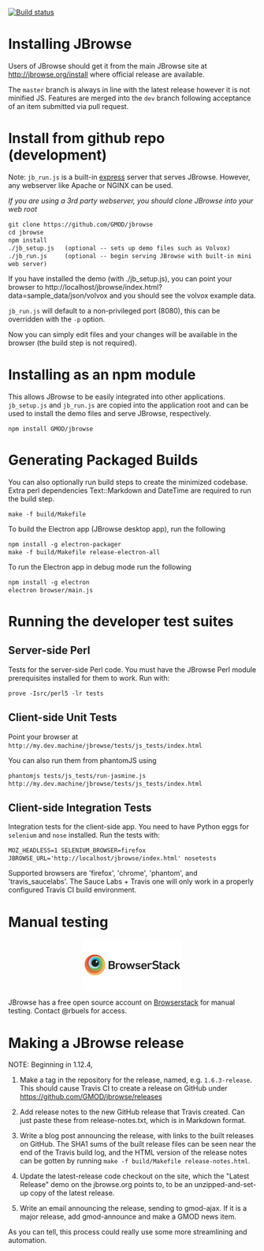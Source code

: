 [![Build status](https://travis-ci.org/GMOD/jbrowse.svg?branch=dev)](https://travis-ci.org/GMOD/jbrowse)

# Installing JBrowse

Users of JBrowse should get it from the main JBrowse site at http://jbrowse.org/install where official release are available.

The `master` branch is always in line with the latest release however it is not minified JS. Features
are merged into the `dev` branch following acceptance of an item submitted via pull request.

# Install from github repo (development)

Note: `jb_run.js` is a built-in [express](https://expressjs.com/) server that serves JBrowse.  However, any webserver like Apache or NGINX can be used.

*If you are using a 3rd party webserver, you should clone JBrowse into your web root*

    git clone https://github.com/GMOD/jbrowse
    cd jbrowse
    npm install
    ./jb_setup.js   (optional -- sets up demo files such as Volvox)
    ./jb_run.js     (optional -- begin serving JBrowse with built-in mini web server)

If you have installed the demo (with ./jb_setup.js), you can point your browser to
http://localhost/jbrowse/index.html?data=sample_data/json/volvox
and you should see the volvox example data.

`jb_run.js` will default to a non-privileged port (8080), this can be overridden with the `-p` option.

Now you can simply edit files and your changes will be available in the browser (the build step is not required).

# Installing as an npm module

This allows JBrowse to be easily integrated into other applications.  `jb_setup.js` and `jb_run.js` are copied into the application root and can be used to install the demo files and serve JBrowse, respectively.

    npm install GMOD/jbrowse

# Generating Packaged Builds

You can also optionally run build steps to create the minimized codebase. Extra perl dependencies Text::Markdown and DateTime are required to run the build step.

    make -f build/Makefile

To build the Electron app (JBrowse desktop app), run the following

    npm install -g electron-packager
    make -f build/Makefile release-electron-all

To run the Electron app in debug mode run the following

    npm install -g electron
    electron browser/main.js

# Running the developer test suites

## Server-side Perl

Tests for the server-side Perl code.  You must have the JBrowse Perl
module prerequisites installed for them to work.  Run with:

    prove -Isrc/perl5 -lr tests

## Client-side Unit Tests

Point your browser at `http://my.dev.machine/jbrowse/tests/js_tests/index.html`

You can also run them from phantomJS using

    phantomjs tests/js_tests/run-jasmine.js http://my.dev.machine/jbrowse/tests/js_tests/index.html

## Client-side Integration Tests

Integration tests for the client-side app.  You need to have Python
eggs for `selenium` and `nose` installed.  Run the tests with:

    MOZ_HEADLESS=1 SELENIUM_BROWSER=firefox JBROWSE_URL='http://localhost/jbrowse/index.html' nosetests

Supported browsers are 'firefox', 'chrome', 'phantom', and 'travis_saucelabs'.  The Sauce Labs + Travis
one will only work in a properly configured Travis CI build environment.

# Manual testing

<img style="display: block; margin: 1em auto" src="img/browserstack-logo-600x315.png" width="200" alt="Browserstack"/>

JBrowse has a free open source account on [Browserstack](http://browserstack.com/) for manual testing.  Contact @rbuels for access.

# Making a JBrowse release

NOTE: Beginning in 1.12.4,

1. Make a tag in the repository for the release, named, e.g. `1.6.3-release`.  This should cause Travis CI
to create a release on GitHub under https://github.com/GMOD/jbrowse/releases

1. Add release notes to the new GitHub release that Travis created. Can just paste these from release-notes.txt, which is in Markdown format.

1. Write a blog post announcing the release, with links to the built releases on GitHub. The SHA1 sums of the built release files can be seen near the end of the Travis build log, and the HTML version of the release notes can be gotten by running `make -f build/Makefile release-notes.html`.

1. Update the latest-release code checkout on the site, which the "Latest Release" demo on the jbrowse.org points to, to be an unzipped-and-set-up copy of the latest release.

1. Write an email announcing the release, sending to gmod-ajax. If it is a major release, add gmod-announce and make a GMOD news item.

As you can tell, this process could really use some more streamlining and automation.
